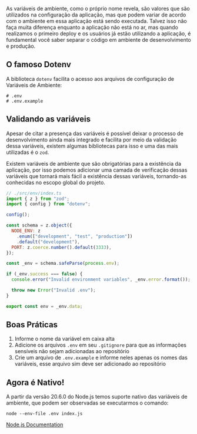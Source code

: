 As variáveis de ambiente, como o próprio nome revela, são valores que são utilizados na configuração da aplicação, mas que podem variar de acordo com o ambiente em essa aplicação está sendo executada. Talvez isso não faça muita diferença enquanto a aplicação não está no ar, mas quando realizamos o primeiro deploy e os usuários já estão utilizando a aplicação, é fundamental você saber separar o código em ambiente de desenvolvimento e produção.

## O famoso Dotenv
A biblioteca `dotenv` facilita o acesso aos arquivos de configuração de Variáveis de Ambiente:

```
# .env
# .env.example
```

## Validando as variáveis
Apesar de citar a presença das variáveis é possível deixar o processo de desenvolvimento ainda mais integrado e facilita por meio da validação dessa variáveis, existem algumas bibliotecas para isso e uma das mais utilizadas é o `zod`.

Existem variáveis de ambiente que são obrigatórias para a existência da aplicação, por isso podemos adicionar uma camada de verificação dessas variáveis que tornará mais fácil a existência dessas variáveis, tornando-as conhecidas no escopo global do projeto.

```jsx
// ./src/env/index.ts
import { z } from "zod";
import { config } from "dotenv";

config();

const schema = z.object({
  NODE_ENV: z
    .enum(["development", "test", "production"])
    .default("development"),
  PORT: z.coerce.number().default(3333),
});

const _env = schema.safeParse(process.env);

if (_env.success === false) {
  console.error("Invalid environment variables", _env.error.format());

  throw new Error("Invalid .env");
}

export const env = _env.data;
```

## Boas Práticas
1. Informe o nome da variável em caixa alta
2. Adicione os arquivos `.env` em seu `.gitignore` para que as informações sensíveis não sejam adicionadas ao repositório
3. Crie um arquivo de `.env.example` e informe neles apenas os nomes das variáveis, esse arquivo sim deve ser adicionado ao repositório
## Agora é Nativo!
A partir da versão 20.6.0 do Node.js temos suporte nativo das variáveis de ambiente, que podem ser observadas se executarmos o comando:
```shell
node --env-file .env index.js
```
[Node.js Documentation](https://nodejs.org/en/blog/release/v20.6.0)